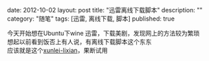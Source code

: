 date: 2012-10-02
layout: post
title: "迅雷离线下载脚本"
description: ""
category: "随笔"
tags: [迅雷, 离线下载, 脚本]
published: true

今天开始想在Ubuntu下wine 迅雷，下载美剧，发现网上的方法较为繁琐  
想起以前看到饭否上有人说，有离线下载脚本这个东东  
应该就是这个[xunlei-lixian](https://github.com/iambus/xunlei-lixian)，果断试用
